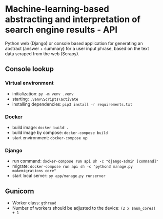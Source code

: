 # Machine-learning-based abstracting and interpretation of search engine results - API
Python web (Django) or console based application for generating an abstract (answer + summary) for a user input phrase, based on the text data scraped from the web (Scrapy).

## Console lookup

### Virtual environment
 - initialization: `py -m venv .venv`
 - starting: `.venv\Scripts\activate`
 - installing dependencies: `pip3 install -r requirements.txt`

### Docker
 - build image: `docker build .`
 - build image by compose: `docker-compose build`
 - start environment: `docker-compose up`

### Django
 - run command: `docker-compose run api sh -c "django-admin [command]"`
 - migrate: `docker-compose run api sh -c "python3 manage.py makemigrations core"`
 - start local server: `py app/manage.py runserver`

## Gunicorn
 - Worker class: `gthread` 
 - Number of workers should be adjusted to the device: `(2 x $num_cores) + 1`
 